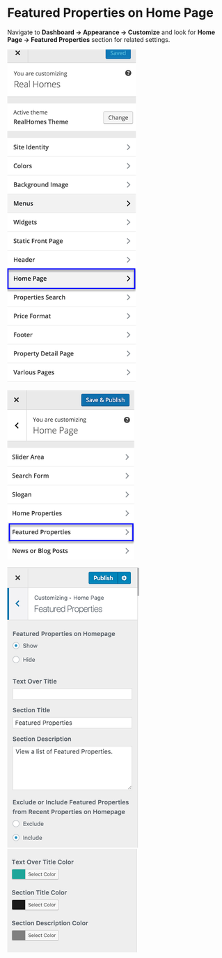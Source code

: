 # Featured Properties on Home Page

Navigate to **Dashboard → Appearance → Customize** and look for **Home Page → Featured Properties** section for related settings.

![Customize Home Page](images/home-setup/customize-homepage.png)

![Featured Properties on Home Page](images/home-setup/featured-section.png)

![Featured Properties Settings](images/home-setup/featured-properties-settings-modern.png)<br/>
![Featured Properties Settings](images/home-setup/featured-properties-settings-modern-second.png)